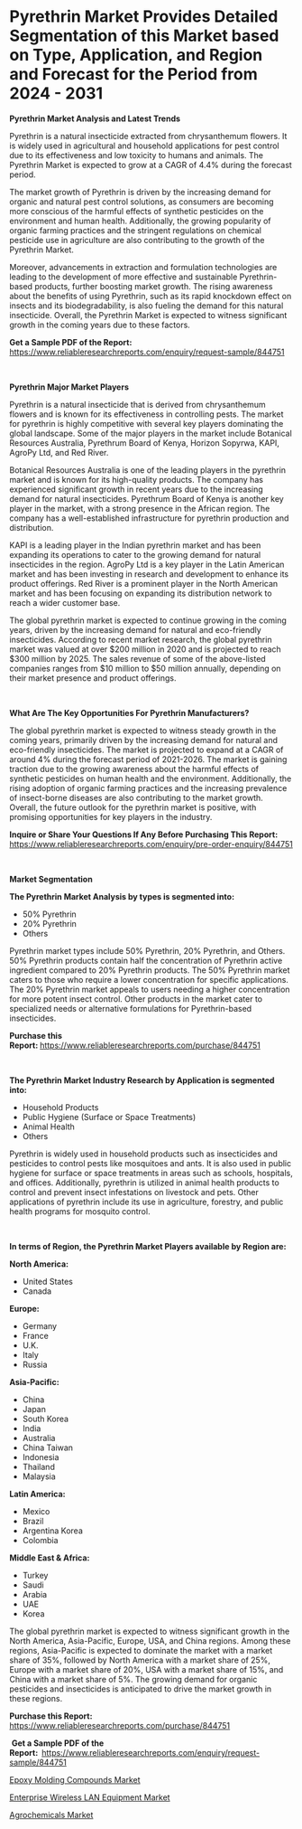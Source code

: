 <p><h1>Pyrethrin Market Provides Detailed Segmentation of this Market based on Type, Application, and Region and Forecast for the Period from 2024 - 2031</h1></p><p><strong>Pyrethrin Market Analysis and Latest Trends</strong></p>
<p><p>Pyrethrin is a natural insecticide extracted from chrysanthemum flowers. It is widely used in agricultural and household applications for pest control due to its effectiveness and low toxicity to humans and animals. The Pyrethrin Market is expected to grow at a CAGR of 4.4% during the forecast period.</p><p>The market growth of Pyrethrin is driven by the increasing demand for organic and natural pest control solutions, as consumers are becoming more conscious of the harmful effects of synthetic pesticides on the environment and human health. Additionally, the growing popularity of organic farming practices and the stringent regulations on chemical pesticide use in agriculture are also contributing to the growth of the Pyrethrin Market.</p><p>Moreover, advancements in extraction and formulation technologies are leading to the development of more effective and sustainable Pyrethrin-based products, further boosting market growth. The rising awareness about the benefits of using Pyrethrin, such as its rapid knockdown effect on insects and its biodegradability, is also fueling the demand for this natural insecticide. Overall, the Pyrethrin Market is expected to witness significant growth in the coming years due to these factors.</p></p>
<p><strong>Get a Sample PDF of the Report:&nbsp;</strong> <a href="https://www.reliableresearchreports.com/enquiry/request-sample/844751">https://www.reliableresearchreports.com/enquiry/request-sample/844751</a></p>
<p>&nbsp;</p>
<p><strong>Pyrethrin Major Market Players</strong></p>
<p><p>Pyrethrin is a natural insecticide that is derived from chrysanthemum flowers and is known for its effectiveness in controlling pests. The market for pyrethrin is highly competitive with several key players dominating the global landscape. Some of the major players in the market include Botanical Resources Australia, Pyrethrum Board of Kenya, Horizon Sopyrwa, KAPI, AgroPy Ltd, and Red River.</p><p>Botanical Resources Australia is one of the leading players in the pyrethrin market and is known for its high-quality products. The company has experienced significant growth in recent years due to the increasing demand for natural insecticides. Pyrethrum Board of Kenya is another key player in the market, with a strong presence in the African region. The company has a well-established infrastructure for pyrethrin production and distribution.</p><p>KAPI is a leading player in the Indian pyrethrin market and has been expanding its operations to cater to the growing demand for natural insecticides in the region. AgroPy Ltd is a key player in the Latin American market and has been investing in research and development to enhance its product offerings. Red River is a prominent player in the North American market and has been focusing on expanding its distribution network to reach a wider customer base.</p><p>The global pyrethrin market is expected to continue growing in the coming years, driven by the increasing demand for natural and eco-friendly insecticides. According to recent market research, the global pyrethrin market was valued at over $200 million in 2020 and is projected to reach $300 million by 2025. The sales revenue of some of the above-listed companies ranges from $10 million to $50 million annually, depending on their market presence and product offerings.</p></p>
<p>&nbsp;</p>
<p><strong>What Are The Key Opportunities For Pyrethrin Manufacturers?</strong></p>
<p><p>The global pyrethrin market is expected to witness steady growth in the coming years, primarily driven by the increasing demand for natural and eco-friendly insecticides. The market is projected to expand at a CAGR of around 4% during the forecast period of 2021-2026. The market is gaining traction due to the growing awareness about the harmful effects of synthetic pesticides on human health and the environment. Additionally, the rising adoption of organic farming practices and the increasing prevalence of insect-borne diseases are also contributing to the market growth. Overall, the future outlook for the pyrethrin market is positive, with promising opportunities for key players in the industry.</p></p>
<p><strong>Inquire or Share Your Questions If Any Before Purchasing This Report:</strong> <a href="https://www.reliableresearchreports.com/enquiry/pre-order-enquiry/844751">https://www.reliableresearchreports.com/enquiry/pre-order-enquiry/844751</a></p>
<p>&nbsp;</p>
<p><strong>Market Segmentation</strong></p>
<p><strong>The Pyrethrin Market Analysis by types is segmented into:</strong></p>
<p><ul><li>50% Pyrethrin</li><li>20% Pyrethrin</li><li>Others</li></ul></p>
<p><p>Pyrethrin market types include 50% Pyrethrin, 20% Pyrethrin, and Others. 50% Pyrethrin products contain half the concentration of Pyrethrin active ingredient compared to 20% Pyrethrin products. The 50% Pyrethrin market caters to those who require a lower concentration for specific applications. The 20% Pyrethrin market appeals to users needing a higher concentration for more potent insect control. Other products in the market cater to specialized needs or alternative formulations for Pyrethrin-based insecticides.</p></p>
<p><strong>Purchase this Report:&nbsp;</strong><a href="https://www.reliableresearchreports.com/purchase/844751">https://www.reliableresearchreports.com/purchase/844751</a></p>
<p>&nbsp;</p>
<p><strong>The Pyrethrin Market Industry Research by Application is segmented into:</strong></p>
<p><ul><li>Household Products</li><li>Public Hygiene (Surface or Space Treatments)</li><li>Animal Health</li><li>Others</li></ul></p>
<p><p>Pyrethrin is widely used in household products such as insecticides and pesticides to control pests like mosquitoes and ants. It is also used in public hygiene for surface or space treatments in areas such as schools, hospitals, and offices. Additionally, pyrethrin is utilized in animal health products to control and prevent insect infestations on livestock and pets. Other applications of pyrethrin include its use in agriculture, forestry, and public health programs for mosquito control.</p></p>
<p>&nbsp;</p>
<p><strong>In terms of Region, the Pyrethrin Market Players available by Region are:</strong></p>
<p>
    <p> <strong> North America: </strong>
        <ul>
            <li>United States</li>
            <li>Canada</li>
        </ul>
        </p> 
    <p> <strong> Europe: </strong>
        <ul>
            <li>Germany</li>
            <li>France</li>
            <li>U.K.</li>
            <li>Italy</li>
            <li>Russia</li>
        </ul>
        </p> 
    <p> <strong> Asia-Pacific: </strong>
        <ul>
            <li>China</li>
            <li>Japan</li>
            <li>South Korea</li>
            <li>India</li>
            <li>Australia</li>
            <li>China Taiwan</li>
            <li>Indonesia</li>
            <li>Thailand</li>
            <li>Malaysia</li>
        </ul>
        </p> 
    <p> <strong> Latin America: </strong>
        <ul>
            <li>Mexico</li>
            <li>Brazil</li>
            <li>Argentina Korea</li>
            <li>Colombia</li>
        </ul>
        </p> 
    <p> <strong> Middle East & Africa: </strong>
        <ul>
            <li>Turkey</li>
            <li>Saudi</li>
            <li>Arabia</li>
            <li>UAE</li>
            <li>Korea</li>
        </ul>
    </p>
    </p>
<p><p>The global pyrethrin market is expected to witness significant growth in the North America, Asia-Pacific, Europe, USA, and China regions. Among these regions, Asia-Pacific is expected to dominate the market with a market share of 35%, followed by North America with a market share of 25%, Europe with a market share of 20%, USA with a market share of 15%, and China with a market share of 5%. The growing demand for organic pesticides and insecticides is anticipated to drive the market growth in these regions.</p></p>
<p><strong>Purchase this Report: </strong><a href="https://www.reliableresearchreports.com/purchase/844751">https://www.reliableresearchreports.com/purchase/844751</a></p>
<p>&nbsp;<strong>Get a Sample PDF of the Report:&nbsp;&nbsp;</strong><a href="https://www.reliableresearchreports.com/enquiry/request-sample/844751">https://www.reliableresearchreports.com/enquiry/request-sample/844751</a></p>
<p><strong></strong></p>
<p><p><a href="https://github.com/peachesmcdowel1/Market-Research-Report-List-1/blob/main/epoxy-molding-compounds-market.md">Epoxy Molding Compounds Market</a></p><p><a href="https://view.publitas.com/reportprime-1/enterprise-wireless-lan-equipment-market-furnish-information-about-market-size-market-share-market-dynamics-and-projections-spanning-from-2023-to-2030/">Enterprise Wireless LAN Equipment Market</a></p><p><a href="https://github.com/edytherolanlouisejk1miz0wig/Market-Research-Report-List-1/blob/main/agrochemicals-market.md">Agrochemicals Market</a></p></p>